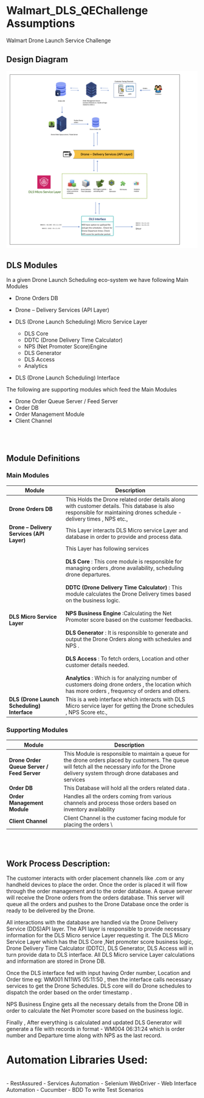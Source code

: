 # Walmart_DLS_QEChallenge Assumptions
Walmart Drone Launch Service Challenge

## Design Diagram												

![Design Diagram](https://github.com/lokeshgnanasekhar/Walmart_DLS_QEChallenge/blob/master/DLS%20Design%20Diagram.png)
 







## DLS Modules											



In a given Drone Launch Scheduling eco-system we have following Main Modules

-	Drone Orders DB

-	Drone – Delivery Services (API Layer)

-	DLS (Drone Launch Scheduling) Micro Service Layer 
    - DLS Core
    - DDTC (Drone Delivery Time Calculator) 
    - NPS (Net Promoter Score)Engine
    - DLS Generator
    - DLS Access
    - Analytics

-	DLS (Drone Launch Scheduling) Interface




The following are supporting modules which feed the Main Modules

- Drone Order Queue Server / Feed Server
-	Order DB
-	Order Management Module
-	Client Channel


<br/><br/>
## Module Definitions


### Main Modules

| Module   | Description  |
| ------------- | ------------- |
| **Drone Orders DB**  | This Holds the Drone related order details along with customer details. This database is also responsible for maintaining drones schedule - delivery times , NPS etc.,  |
| **Drone – Delivery Services (API Layer)**  | This Layer interacts DLS Micro service Layer and database in order to provide and process data.   |
| **DLS Micro Service Layer**  | 	This Layer has following services<br/><br/> **DLS Core** : This core module is responsible for managing orders ,drone availability, scheduling drone departures.<br/><br/>**DDTC (Drone Delivery Time Calculator)** : This module calculates the Drone Delivery times based on the business logic.<br/><br/>**NPS Business Engine**  :Calculating the Net Promoter score based on the customer feedbacks.<br/><br/>**DLS Generator** :  It is responsible to generate and output the Drone Orders along with schedules and NPS .<br/><br/>**DLS Access** : To fetch orders, Location and other customer details needed.<br/><br/>**Analytics** : Which is for analyzing number of customers doing drone orders , the location which has more orders , frequency of orders and others.<br/>   |
| **DLS (Drone Launch Scheduling) Interface**   |  This is a web interface which interacts with DLS Micro service layer for getting the Drone schedules , NPS Score etc.,   |



### Supporting Modules

| Module   | Description  |
| ------------- | ------------- |
| **Drone Order Queue Server / Feed Server**  | This Module is responsible to maintain a queue for the drone orders placed by customers. The queue will fetch all the necessary info for the Drone delivery system through drone databases and services  |
| **Order DB**  | This Database will hold all the orders related data .   |
| **Order Management Module**  | Handles all the orders coming from various channels and process those orders based on inventory availability   |   |
| **Client Channel**  | Client Channel is the customer facing module for placing the orders   \
   
<br/><br/>
## Work Process Description:

The customer interacts with order placement channels like .com or any handheld devices to place the order. Once the order is placed it will flow through the order management and to the order database. A queue server will receive the Drone orders from the orders database. This server will queue all the orders and pushes to the Drone Database once the order is ready to be delivered by the Drone.

All interactions with the database are handled via the Drone Delivery Service (DDS)API layer. The API layer is responsible to provide necessary information for the DLS Micro service Layer requesting it. The DLS Micro Service Layer which has the DLS Core ,Net promoter score business logic, Drone Delivery Time Calculator (DDTC), DLS Generator, DLS Access will in turn provide data to DLS interface. All DLS Micro service Layer calculations and information are stored in Drone DB.

Once the DLS interface fed with input having Order number, Location and Order time eg: WM001 N11W5 05:11:50 , then the interface calls necessary services to get the Drone Schedules. DLS core will do Drone schedules to dispatch the order based on the order timestamp .

NPS Business Engine gets all the necessary details from the Drone DB in order to calculate the Net Promoter score based on the business logic.

Finally , After everything is calculated and updated  DLS Generator will generate a file with records in format - WM004 06:31:24 which is order number and Departure time along with NPS as the last record.


# Automation Libraries Used:
<br/>
 - RestAssured - Services Automation
 - Selenium WebDriver - Web Interface Automation
 - Cucumber - BDD To write Test Scenarios
 



